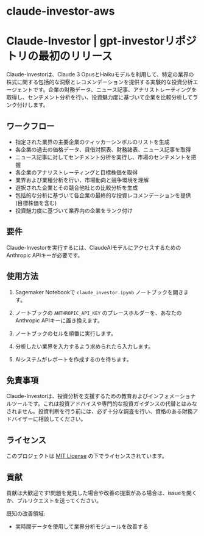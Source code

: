 # claude-investor-aws

# Claude-Investor | gpt-investorリポジトリの最初のリリース

Claude-Investorは、Claude 3 OpusとHaikuモデルを利用して、特定の業界の株式に関する包括的な洞察とレコメンデーションを提供する実験的な投資分析エージェントです。企業の財務データ、ニュース記事、アナリストレーティングを取得し、センチメント分析を行い、投資魅力度に基づいて企業を比較分析してランク付けします。

## ワークフロー

- 指定された業界の主要企業のティッカーシンボルのリストを生成
- 各企業の過去の価格データ、貸借対照表、財務諸表、ニュース記事を取得
- ニュース記事に対してセンチメント分析を実行し、市場のセンチメントを把握
- 各企業のアナリストレーティングと目標株価を取得
- 業界および業種分析を行い、市場動向と競争環境を理解
- 選択された企業とその競合他社との比較分析を生成
- 包括的な分析に基づいて各企業の最終的な投資レコメンデーションを提供(目標株価を含む)
- 投資魅力度に基づいて業界内の企業をランク付け

## 要件

Claude-Investorを実行するには、ClaudeAIモデルにアクセスするためのAnthropic APIキーが必要です。

## 使用方法

1. Sagemaker Notebookで `claude_investor.ipynb` ノートブックを開きます。

2. ノートブックの `ANTHROPIC_API_KEY` のプレースホルダーを、あなたのAnthropic APIキーに置き換えます。

3. ノートブックのセルを順番に実行します。

4. 分析したい業界を入力するよう求められたら入力します。

5. AIシステムがレポートを作成するのを待ちます。

## 免責事項

Claude-Investorは、投資分析を支援するための教育およびインフォメーショナルツールです。これは投資アドバイスや専門的な投資ガイダンスの代替とはみなされません。投資判断を行う前には、必ず十分な調査を行い、資格のある財務アドバイザーに相談してください。

## ライセンス

このプロジェクトは [MIT License](LICENSE) の下でライセンスされています。

## 貢献

貢献は大歓迎です!問題を発見した場合や改善の提案がある場合は、issueを開くか、プルリクエストを送ってください。

既知の改善領域:
- 実時間データを使用して業界分析モジュールを改善する

